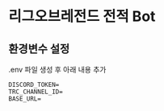 # 리그오브레전드 전적 Bot

## 환경변수 설정

.env 파일 생성 후 아래 내용 추가

```
DISCORD_TOKEN=
TRC_CHANNEL_ID=
BASE_URL=
```
